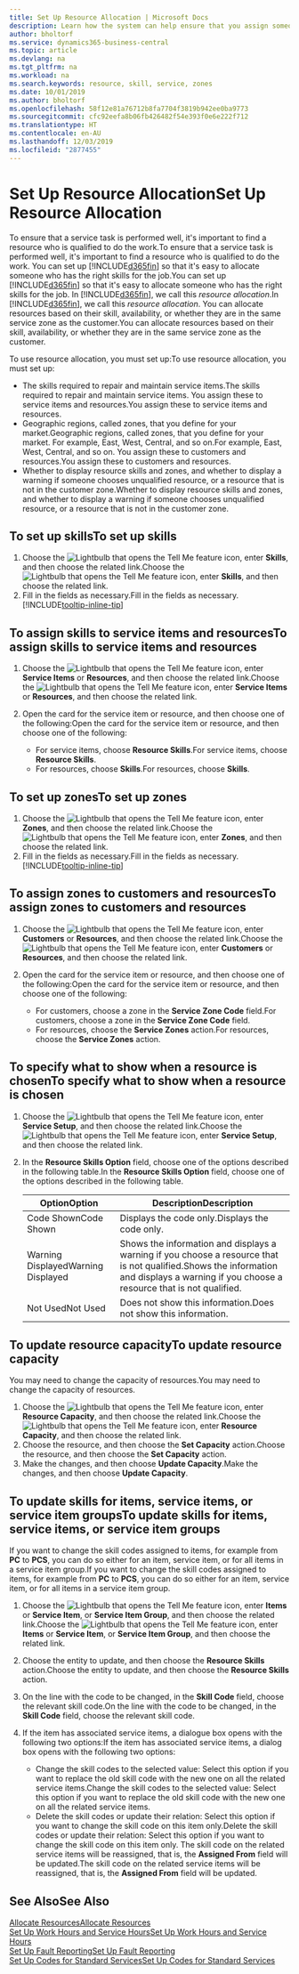 ```yaml
---
title: Set Up Resource Allocation | Microsoft Docs
description: Learn how the system can help ensure that you assign someone who has the skills required to provide a service.
author: bholtorf
ms.service: dynamics365-business-central
ms.topic: article
ms.devlang: na
ms.tgt_pltfrm: na
ms.workload: na
ms.search.keywords: resource, skill, service, zones
ms.date: 10/01/2019
ms.author: bholtorf
ms.openlocfilehash: 58f12e81a76712b8fa7704f3819b942ee0ba9773
ms.sourcegitcommit: cfc92eefa8b06fb426482f54e393f0e6e222f712
ms.translationtype: HT
ms.contentlocale: en-AU
ms.lasthandoff: 12/03/2019
ms.locfileid: "2877455"
---
```

# <a name="set-up-resource-allocation"></a><span data-ttu-id="b5399-103">Set Up Resource Allocation</span><span class="sxs-lookup"><span data-stu-id="b5399-103">Set Up Resource Allocation</span></span>
<span data-ttu-id="b5399-104">To ensure that a service task is performed well, it's important to find a resource who is qualified to do the work.</span><span class="sxs-lookup"><span data-stu-id="b5399-104">To ensure that a service task is performed well, it's important to find a resource who is qualified to do the work.</span></span> <span data-ttu-id="b5399-105">You can set up [!INCLUDE[d365fin](includes/d365fin_md.md)] so that it's easy to allocate someone who has the right skills for the job.</span><span class="sxs-lookup"><span data-stu-id="b5399-105">You can set up [!INCLUDE[d365fin](includes/d365fin_md.md)] so that it's easy to allocate someone who has the right skills for the job.</span></span> <span data-ttu-id="b5399-106">In [!INCLUDE[d365fin](includes/d365fin_md.md)], we call this _resource allocation_.</span><span class="sxs-lookup"><span data-stu-id="b5399-106">In [!INCLUDE[d365fin](includes/d365fin_md.md)], we call this _resource allocation_.</span></span> <span data-ttu-id="b5399-107">You can allocate resources based on their skill, availability, or whether they are in the same service zone as the customer.</span><span class="sxs-lookup"><span data-stu-id="b5399-107">You can allocate resources based on their skill, availability, or whether they are in the same service zone as the customer.</span></span> 

<span data-ttu-id="b5399-108">To use resource allocation, you must set up:</span><span class="sxs-lookup"><span data-stu-id="b5399-108">To use resource allocation, you must set up:</span></span>  
  
* <span data-ttu-id="b5399-109">The skills required to repair and maintain service items.</span><span class="sxs-lookup"><span data-stu-id="b5399-109">The skills required to repair and maintain service items.</span></span> <span data-ttu-id="b5399-110">You assign these to service items and resources.</span><span class="sxs-lookup"><span data-stu-id="b5399-110">You assign these to service items and resources.</span></span>  
* <span data-ttu-id="b5399-111">Geographic regions, called zones, that you define for your market.</span><span class="sxs-lookup"><span data-stu-id="b5399-111">Geographic regions, called zones, that you define for your market.</span></span> <span data-ttu-id="b5399-112">For example, East, West, Central, and so on.</span><span class="sxs-lookup"><span data-stu-id="b5399-112">For example, East, West, Central, and so on.</span></span> <span data-ttu-id="b5399-113">You assign these to customers and resources.</span><span class="sxs-lookup"><span data-stu-id="b5399-113">You assign these to customers and resources.</span></span>  
* <span data-ttu-id="b5399-114">Whether to display resource skills and zones, and whether to display a warning if someone chooses unqualified resource, or a resource that is not in the customer zone.</span><span class="sxs-lookup"><span data-stu-id="b5399-114">Whether to display resource skills and zones, and whether to display a warning if someone chooses unqualified resource, or a resource that is not in the customer zone.</span></span>  

## <a name="to-set-up-skills"></a><span data-ttu-id="b5399-115">To set up skills</span><span class="sxs-lookup"><span data-stu-id="b5399-115">To set up skills</span></span>
1. <span data-ttu-id="b5399-116">Choose the ![Lightbulb that opens the Tell Me feature](media/ui-search/search_small.png "Tell me what you want to do") icon, enter **Skills**, and then choose the related link.</span><span class="sxs-lookup"><span data-stu-id="b5399-116">Choose the ![Lightbulb that opens the Tell Me feature](media/ui-search/search_small.png "Tell me what you want to do") icon, enter **Skills**, and then choose the related link.</span></span>  
2. <span data-ttu-id="b5399-117">Fill in the fields as necessary.</span><span class="sxs-lookup"><span data-stu-id="b5399-117">Fill in the fields as necessary.</span></span> [!INCLUDE[tooltip-inline-tip](includes/tooltip-inline-tip_md.md)]  

## <a name="to-assign-skills-to-service-items-and-resources"></a><span data-ttu-id="b5399-118">To assign skills to service items and resources</span><span class="sxs-lookup"><span data-stu-id="b5399-118">To assign skills to service items and resources</span></span>
1. <span data-ttu-id="b5399-119">Choose the ![Lightbulb that opens the Tell Me feature](media/ui-search/search_small.png "Tell me what you want to do") icon, enter **Service Items** or **Resources**, and then choose the related link.</span><span class="sxs-lookup"><span data-stu-id="b5399-119">Choose the ![Lightbulb that opens the Tell Me feature](media/ui-search/search_small.png "Tell me what you want to do") icon, enter **Service Items** or **Resources**, and then choose the related link.</span></span>  
2. <span data-ttu-id="b5399-120">Open the card for the service item or resource, and then choose one of the following:</span><span class="sxs-lookup"><span data-stu-id="b5399-120">Open the card for the service item or resource, and then choose one of the following:</span></span>  
  
    * <span data-ttu-id="b5399-121">For service items, choose **Resource Skills**.</span><span class="sxs-lookup"><span data-stu-id="b5399-121">For service items, choose **Resource Skills**.</span></span>  
    * <span data-ttu-id="b5399-122">For resources, choose **Skills**.</span><span class="sxs-lookup"><span data-stu-id="b5399-122">For resources, choose **Skills**.</span></span>  

## <a name="to-set-up-zones"></a><span data-ttu-id="b5399-123">To set up zones</span><span class="sxs-lookup"><span data-stu-id="b5399-123">To set up zones</span></span>
1. <span data-ttu-id="b5399-124">Choose the ![Lightbulb that opens the Tell Me feature](media/ui-search/search_small.png "Tell me what you want to do") icon, enter **Zones**, and then choose the related link.</span><span class="sxs-lookup"><span data-stu-id="b5399-124">Choose the ![Lightbulb that opens the Tell Me feature](media/ui-search/search_small.png "Tell me what you want to do") icon, enter **Zones**, and then choose the related link.</span></span>  
2. <span data-ttu-id="b5399-125">Fill in the fields as necessary.</span><span class="sxs-lookup"><span data-stu-id="b5399-125">Fill in the fields as necessary.</span></span> [!INCLUDE[tooltip-inline-tip](includes/tooltip-inline-tip_md.md)]  

## <a name="to-assign-zones-to-customers-and-resources"></a><span data-ttu-id="b5399-126">To assign zones to customers and resources</span><span class="sxs-lookup"><span data-stu-id="b5399-126">To assign zones to customers and resources</span></span> 
1. <span data-ttu-id="b5399-127">Choose the ![Lightbulb that opens the Tell Me feature](media/ui-search/search_small.png "Tell me what you want to do") icon, enter **Customers** or **Resources**, and then choose the related link.</span><span class="sxs-lookup"><span data-stu-id="b5399-127">Choose the ![Lightbulb that opens the Tell Me feature](media/ui-search/search_small.png "Tell me what you want to do") icon, enter **Customers** or **Resources**, and then choose the related link.</span></span>  
2. <span data-ttu-id="b5399-128">Open the card for the service item or resource, and then choose one of the following:</span><span class="sxs-lookup"><span data-stu-id="b5399-128">Open the card for the service item or resource, and then choose one of the following:</span></span>  
  
    * <span data-ttu-id="b5399-129">For customers, choose a zone in the **Service Zone Code** field.</span><span class="sxs-lookup"><span data-stu-id="b5399-129">For customers, choose a zone in the **Service Zone Code** field.</span></span>  
    * <span data-ttu-id="b5399-130">For resources, choose the **Service Zones** action.</span><span class="sxs-lookup"><span data-stu-id="b5399-130">For resources, choose the **Service Zones** action.</span></span>  

## <a name="to-specify-what-to-show-when-a-resource-is-chosen"></a><span data-ttu-id="b5399-131">To specify what to show when a resource is chosen</span><span class="sxs-lookup"><span data-stu-id="b5399-131">To specify what to show when a resource is chosen</span></span>
1. <span data-ttu-id="b5399-132">Choose the ![Lightbulb that opens the Tell Me feature](media/ui-search/search_small.png "Tell me what you want to do") icon, enter **Service Setup**, and then choose the related link.</span><span class="sxs-lookup"><span data-stu-id="b5399-132">Choose the ![Lightbulb that opens the Tell Me feature](media/ui-search/search_small.png "Tell me what you want to do") icon, enter **Service Setup**, and then choose the related link.</span></span> 
2. <span data-ttu-id="b5399-133">In the **Resource Skills Option** field, choose one of the options described in the following table.</span><span class="sxs-lookup"><span data-stu-id="b5399-133">In the **Resource Skills Option** field, choose one of the options described in the following table.</span></span>  
  
    |<span data-ttu-id="b5399-134">**Option**</span><span class="sxs-lookup"><span data-stu-id="b5399-134">**Option**</span></span>|<span data-ttu-id="b5399-135">**Description**</span><span class="sxs-lookup"><span data-stu-id="b5399-135">**Description**</span></span>|  
    |------------|-------------|  
    |<span data-ttu-id="b5399-136">Code Shown</span><span class="sxs-lookup"><span data-stu-id="b5399-136">Code Shown</span></span> | <span data-ttu-id="b5399-137">Displays the code only.</span><span class="sxs-lookup"><span data-stu-id="b5399-137">Displays the code only.</span></span>|  
    |<span data-ttu-id="b5399-138">Warning Displayed</span><span class="sxs-lookup"><span data-stu-id="b5399-138">Warning Displayed</span></span> | <span data-ttu-id="b5399-139">Shows the information and displays a warning if you choose a resource that is not qualified.</span><span class="sxs-lookup"><span data-stu-id="b5399-139">Shows the information and displays a warning if you choose a resource that is not qualified.</span></span>|  
    |<span data-ttu-id="b5399-140">Not Used</span><span class="sxs-lookup"><span data-stu-id="b5399-140">Not Used</span></span> | <span data-ttu-id="b5399-141">Does not show this information.</span><span class="sxs-lookup"><span data-stu-id="b5399-141">Does not show this information.</span></span>|  

## <a name="to-update-resource-capacity"></a><span data-ttu-id="b5399-142">To update resource capacity</span><span class="sxs-lookup"><span data-stu-id="b5399-142">To update resource capacity</span></span>  
<span data-ttu-id="b5399-143">You may need to change the capacity of resources.</span><span class="sxs-lookup"><span data-stu-id="b5399-143">You may need to change the capacity of resources.</span></span>  
  
1. <span data-ttu-id="b5399-144">Choose the ![Lightbulb that opens the Tell Me feature](media/ui-search/search_small.png "Tell me what you want to do") icon, enter **Resource Capacity**, and then choose the related link.</span><span class="sxs-lookup"><span data-stu-id="b5399-144">Choose the ![Lightbulb that opens the Tell Me feature](media/ui-search/search_small.png "Tell me what you want to do") icon, enter **Resource Capacity**, and then choose the related link.</span></span>  
2. <span data-ttu-id="b5399-145">Choose the resource, and then choose the **Set Capacity** action.</span><span class="sxs-lookup"><span data-stu-id="b5399-145">Choose the resource, and then choose the **Set Capacity** action.</span></span>  
3. <span data-ttu-id="b5399-146">Make the changes, and then choose **Update Capacity**.</span><span class="sxs-lookup"><span data-stu-id="b5399-146">Make the changes, and then choose **Update Capacity**.</span></span>  

## <a name="to-update-skills-for-items-service-items-or-service-item-groups"></a><span data-ttu-id="b5399-147">To update skills for items, service items, or service item groups</span><span class="sxs-lookup"><span data-stu-id="b5399-147">To update skills for items, service items, or service item groups</span></span>
<span data-ttu-id="b5399-148">If you want to change the skill codes assigned to items, for example from **PC** to **PCS**, you can do so either for an item, service item, or for all items in a service item group.</span><span class="sxs-lookup"><span data-stu-id="b5399-148">If you want to change the skill codes assigned to items, for example from **PC** to **PCS**, you can do so either for an item, service item, or for all items in a service item group.</span></span>  
  
1. <span data-ttu-id="b5399-149">Choose the ![Lightbulb that opens the Tell Me feature](media/ui-search/search_small.png "Tell me what you want to do") icon, enter **Items** or **Service Item**, or **Service Item Group**, and then choose the related link.</span><span class="sxs-lookup"><span data-stu-id="b5399-149">Choose the ![Lightbulb that opens the Tell Me feature](media/ui-search/search_small.png "Tell me what you want to do") icon, enter **Items** or **Service Item**, or **Service Item Group**, and then choose the related link.</span></span>  
2. <span data-ttu-id="b5399-150">Choose the entity to update, and then choose the **Resource Skills** action.</span><span class="sxs-lookup"><span data-stu-id="b5399-150">Choose the entity to update, and then choose the **Resource Skills** action.</span></span>  
3. <span data-ttu-id="b5399-151">On the line with the code to be changed, in the **Skill Code** field, choose the relevant skill code.</span><span class="sxs-lookup"><span data-stu-id="b5399-151">On the line with the code to be changed, in the **Skill Code** field, choose the relevant skill code.</span></span>  
4.  <span data-ttu-id="b5399-152">If the item has associated service items, a dialogue box opens with the following two options:</span><span class="sxs-lookup"><span data-stu-id="b5399-152">If the item has associated service items, a dialog box opens with the following two options:</span></span>  
  
    * <span data-ttu-id="b5399-153">Change the skill codes to the selected value: Select this option if you want to replace the old skill code with the new one on all the related service items.</span><span class="sxs-lookup"><span data-stu-id="b5399-153">Change the skill codes to the selected value: Select this option if you want to replace the old skill code with the new one on all the related service items.</span></span>  
    * <span data-ttu-id="b5399-154">Delete the skill codes or update their relation: Select this option if you want to change the skill code on this item only.</span><span class="sxs-lookup"><span data-stu-id="b5399-154">Delete the skill codes or update their relation: Select this option if you want to change the skill code on this item only.</span></span> <span data-ttu-id="b5399-155">The skill code on the related service items will be reassigned, that is, the **Assigned From** field will be updated.</span><span class="sxs-lookup"><span data-stu-id="b5399-155">The skill code on the related service items will be reassigned, that is, the **Assigned From** field will be updated.</span></span>  
  
## <a name="see-also"></a><span data-ttu-id="b5399-156">See Also</span><span class="sxs-lookup"><span data-stu-id="b5399-156">See Also</span></span>
[<span data-ttu-id="b5399-157">Allocate Resources</span><span class="sxs-lookup"><span data-stu-id="b5399-157">Allocate Resources</span></span>](service-how-to-allocate-resources.md)  
[<span data-ttu-id="b5399-158">Set Up Work Hours and Service Hours</span><span class="sxs-lookup"><span data-stu-id="b5399-158">Set Up Work Hours and Service Hours</span></span>](service-how-setup-work-service-hours.md)  
[<span data-ttu-id="b5399-159">Set Up Fault Reporting</span><span class="sxs-lookup"><span data-stu-id="b5399-159">Set Up Fault Reporting</span></span>](service-how-setup-fault-reporting.md)  
[<span data-ttu-id="b5399-160">Set Up Codes for Standard Services</span><span class="sxs-lookup"><span data-stu-id="b5399-160">Set Up Codes for Standard Services</span></span>](service-how-setup-service-coding.md)  
 

